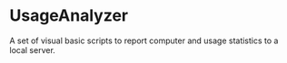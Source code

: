 # UsageAnalyzer
A set of visual basic scripts to report computer and usage statistics to a local server.
